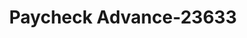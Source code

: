 ---
f_zip-code: 68046
f_state-code: NE
title: Paycheck Advance-23633
f_phone: 402-991-4190
f_city-only: Papillion
f_address: 1401 S Washington Street Ste C Papillion
f_location-unique-id: '23633'
slug: paycheck-advance-23633
updated-on: '2024-05-30T13:46:58.046Z'
created-on: '2024-05-30T13:36:59.803Z'
published-on: '2024-05-30T13:54:32.469Z'
f_city-state: cms/city/papillion-ne.md
f_company: cms/company/paycheck-advance.md
f_state: cms/state/nebraska.md
layout: '[payday-loan].html'
tags: payday-loan
---